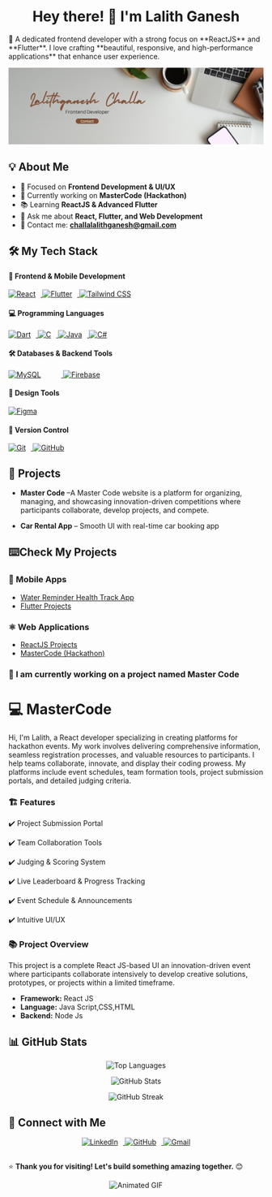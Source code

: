 <h1 align="center">Hey there! 👋 I'm Lalith Ganesh</h1>
<p >🚀 A dedicated frontend developer with a strong focus on **ReactJS** and **Flutter**. I love crafting **beautiful, responsive, and high-performance applications** that enhance user experience. </p>

<p align="center">
  <img src="https://github.com/lalithganeshchalla/LalithGaneshChalla/blob/main/Brown%20and%20Gray%20Simple%20Personal%20LinkedIn%20Banner.png" alt="Lalith Ganesh" width="800" />
</p>


## 💡 About Me
- 🎯 Focused on **Frontend Development & UI/UX**
- 🔭 Currently working on **MasterCode (Hackathon)**
- 📚 Learning **ReactJS & Advanced Flutter**
- 💬 Ask me about **React, Flutter, and Web Development**
- 📩 Contact me: **challalalithganesh@gmail.com**


## 🛠️ My Tech Stack

#### 🚀 Frontend & Mobile Development  
<p>
  <a href="https://react.dev/" target="_blank" rel="noreferrer">
    <img src="https://upload.wikimedia.org/wikipedia/commons/a/a7/React-icon.svg" alt="React" width="40" height="40" style="margin-right: 10px;"/>
  </a>
  <a href="https://flutter.dev/" target="_blank" rel="noreferrer">
    <img src="https://upload.wikimedia.org/wikipedia/commons/1/17/Google-flutter-logo.png" alt="Flutter" width="80" height="40" style="margin-right: 10px;"/>
  </a>
  <a href="https://tailwindcss.com/" target="_blank" rel="noreferrer">
    <img src="https://upload.wikimedia.org/wikipedia/commons/d/d5/Tailwind_CSS_Logo.svg" alt="Tailwind CSS" width="40" height="40"/>
  </a>
</p>

#### 💻 Programming Languages  
<p>
  <a href="https://dart.dev/" target="_blank" rel="noreferrer">
    <img src="https://upload.wikimedia.org/wikipedia/commons/c/c6/Dart_logo.png" alt="Dart" width="40" height="40" style="margin-right: 10px;"/>
  </a>
  <a href="https://en.wikipedia.org/wiki/C_(programming_language)" target="_blank" rel="noreferrer">
    <img src="https://upload.wikimedia.org/wikipedia/commons/1/19/C_Logo.png" alt="C" width="40" height="40" style="margin-right: 10px;"/>
  </a>
  <a href="https://www.java.com/" target="_blank" rel="noreferrer">
    <img src="https://upload.wikimedia.org/wikipedia/en/3/30/Java_programming_language_logo.svg" alt="Java" width="40" height="40" style="margin-right: 10px;"/>
  </a>
  <a href="https://learn.microsoft.com/en-us/dotnet/csharp/" target="_blank" rel="noreferrer">
    <img src="https://upload.wikimedia.org/wikipedia/commons/4/4f/Csharp_Logo.png" alt="C#" width="40" height="40"/>
  </a>
</p>

#### 🛠 Databases & Backend Tools  
<p>
  <a href="https://www.mysql.com/" target="_blank" rel="noreferrer">
    <img src="https://upload.wikimedia.org/wikipedia/commons/0/0a/MySQL_textlogo.svg" alt="MySQL" width="80" height="40" style="margin-right: 40px;"/>
  </a>
  <a href="https://firebase.google.com/" target="_blank" rel="noreferrer">
    <img src="https://upload.wikimedia.org/wikipedia/commons/3/37/Firebase_Logo.svg" alt="Firebase" width="80" height="40"/>
  </a>
</p>

#### 🎨 Design Tools  
<p>
  <a href="https://www.figma.com/" target="_blank" rel="noreferrer">
    <img src="https://upload.wikimedia.org/wikipedia/commons/3/33/Figma-logo.svg" alt="Figma" width="40" height="40"/>
  </a>
</p>

#### 🔄 Version Control  
<p>
  <a href="https://git-scm.com/" target="_blank" rel="noreferrer">
    <img src="https://upload.wikimedia.org/wikipedia/commons/3/3f/Git_icon.svg" alt="Git" width="40" height="40" style="margin-right: 10px;"/>
  </a>
  <a href="https://github.com/" target="_blank" rel="noreferrer">
    <img src="https://upload.wikimedia.org/wikipedia/commons/9/91/Octicons-mark-github.svg" alt="GitHub" width="40" height="40"/>
  </a>
</p>



## 🚀 Projects
- <p><b>Master Code</b> –A Master Code website is a platform for organizing, managing, and showcasing innovation-driven competitions where participants collaborate, develop projects, and compete.</p>
- <p><b>Car Rental App</b> – Smooth UI with real-time car booking app</p>

## ⌨️Check My Projects

### 📱 Mobile Apps  
- [Water Reminder Health Track App](https://github.com/lalithganeshchalla/water_reminder_health_track_app)  
- [Flutter Projects](https://github.com/lalithganeshchalla/Lalith_Flutter_Projects) 

### ⚛️ Web Applications  
- [ReactJS Projects](https://github.com/lalithganeshchalla/Lalith-sReactJs)  
- [MasterCode (Hackathon)](https://github.com/lalithganeshchalla/PRO-team-)

<h3>🚀 I am currently working on a project named Master Code</h3>
<h1>💻 MasterCode</h1>

<p>Hi, I'm Lalith, a React developer specializing in creating platforms for hackathon events. My work involves delivering comprehensive information, seamless registration processes, and valuable resources to participants. I help teams collaborate, innovate, and display their coding prowess. My platforms include event schedules, team formation tools, project submission portals, and detailed judging criteria.</p>
<h3>🏗️ Features</h4>
  <p>  ✔️ Project Submission Portal</p> 
  <p>  ✔️ Team Collaboration Tools</p>
  <p>  ✔️ Judging & Scoring System</p>
  <p>  ✔️ Live Leaderboard & Progress Tracking</p>
  <p>  ✔️ Event Schedule & Announcements</p>
  <p>  ✔️ Intuitive UI/UX</p>
<h3>📚 Project Overview</h3>
<p></p>This project is a complete React JS-based UI an innovation-driven event where participants collaborate intensively to develop creative solutions, prototypes, or projects within a limited timeframe.</p>

- <b>Framework:</b> React JS
- <b>Language:</b> Java Script,CSS,HTML
- <b>Backend:</b> Node Js


## 📊 GitHub Stats
<p align="center">
  <img src="https://github-readme-stats.vercel.app/api/top-langs?username=lalithganeshchalla&show_icons=true&locale=en&layout=compact" alt="Top Languages" />
</p>

<p align="center" width="50px">
  <img src="https://github-readme-stats.vercel.app/api?username=lalithganeshchalla&show_icons=true&locale=en"  alt="GitHub Stats" />
</p>

<p align="center">
  <img src="https://github-readme-streak-stats.herokuapp.com/?user=lalithganeshchalla&" alt="GitHub Streak" />
</p>

## 🔗 Connect with Me  
<p align="center">
  <a href="https://linkedin.com/in/lalithganeshchalla" target="_blank" rel="noreferrer">
    <img src="https://upload.wikimedia.org/wikipedia/commons/c/ca/LinkedIn_logo_initials.png" alt="LinkedIn" width="40" height="40" style="margin-right: 10px;"/>
  </a>
  
  <a href="https://github.com/lalithganeshchalla" target="_blank" rel="noreferrer">
    <img src="https://upload.wikimedia.org/wikipedia/commons/9/91/Octicons-mark-github.svg" alt="GitHub" width="40" height="40" style="margin-right: 10px;"/>
  </a>

  <a href="mailto:challalalithganesh@gmail.com" target="_blank" rel="noreferrer">
    <img src="https://upload.wikimedia.org/wikipedia/commons/4/4e/Gmail_Icon.png" alt="Gmail" width="40" height="40"/>
  </a>
</p>


##

⭐ **Thank you for visiting! Let's build something amazing together.** 😊

<p align="center">
  <img src="https://github.com/lalithganeshchalla/LalithGaneshChalla/blob/main/Nature-themed%20sustainability%20outro%20-%20Made%20with%20Clipchamp.gif" width="100%" height="500px" alt="Animated GIF" />
</p>

